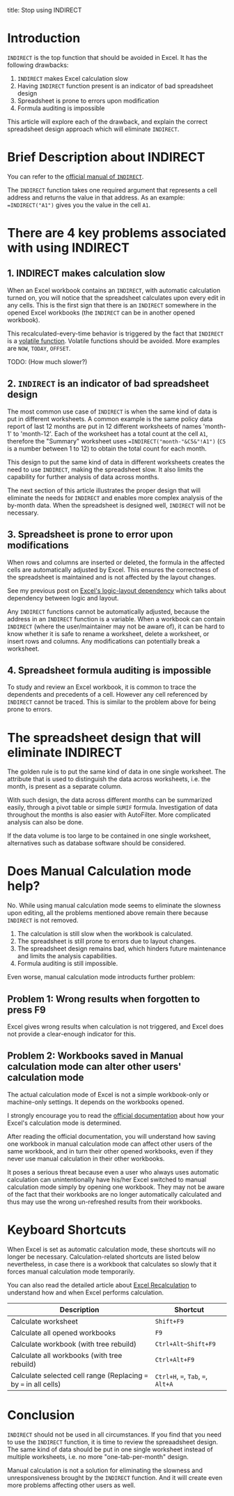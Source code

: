title: Stop using INDIRECT

# Introduction

`INDIRECT` is the top function that should be avoided in Excel. It has the following drawbacks:
1. `INDIRECT` makes Excel calculation slow
2. Having `INDIRECT` function present is an indicator of bad spreadsheet design
3. Spreadsheet is prone to errors upon modification
4. Formula auditing is impossible

This article will explore each of the drawback, and explain the correct spreadsheet design approach which will eliminate `INDIRECT`.

# Brief Description about INDIRECT

You can refer to the [official manual of `INDIRECT`](doc-indirect).

The `INDIRECT` function takes one required argument that represents a cell address and returns the value in that address. As an example: `=INDIRECT("A1")` gives you the value in the cell `A1`.

# There are 4 key problems associated with using INDIRECT

## 1. INDIRECT makes calculation slow

When an Excel workbook contains an `INDIRECT`, with automatic calculation turned on, you will notice that the spreadsheet calculates upon every edit in any cells. This is the first sign that there is an `INDIRECT` somewhere in the opened Excel workbooks (the `INDIRECT` can be in another opened workbook).

This recalculated-every-time behavior is triggered by the fact that `INDIRECT` is a [volatile function](doc-volatile-function). Volatile functions should be avoided. More examples are `NOW`, `TODAY`, `OFFSET`.

TODO: (How much slower?)

## 2. `INDIRECT` is an indicator of bad spreadsheet design

The most common use case of `INDIRECT` is when the same kind of data is put in different worksheets. A common example is the same policy data report of last 12 months are put in 12 different worksheets of names 'month-1' to 'month-12'. Each of the worksheet has a total count at the cell `A1`, therefore the "Summary" worksheet uses `=INDIRECT("month-"&C5&"!A1")` (`C5` is a number between 1 to 12) to obtain the total count for each month.

This design to put the same kind of data in different worksheets creates the need to use `INDIRECT`, making the spreadsheet slow. It also limits the capability for further analysis of data across months.

The next section of this article illustrates the proper design that will eliminate the needs for `INDIRECT` and enables more complex analysis of the by-month data.
When the spreadsheet is designed well, `INDIRECT` will not be necessary.

## 3. Spreadsheet is prone to error upon modifications

When rows and columns are inserted or deleted, the formula in the affected cells are automatically adjusted by Excel. This ensures the correctness of the spreadsheet is maintained and is not affected by the layout changes.

See my previous post on [Excel's logic-layout dependency](blog-logic-layout-dependency) which talks about dependency between logic and layout.

Any `INDIRECT` functions cannot be automatically adjusted, because the address in an `INDIRECT` function is a variable. When a workbook can contain `INDIRECT` (where the user/maintainer may not be aware of), it can be hard to know whether it is safe to rename a worksheet, delete a worksheet, or insert rows and columns. Any modifications can potentially break a worksheet.

## 4. Spreadsheet formula auditing is impossible

To study and review an Excel workbook, it is common to trace the dependents and precedents of a cell. However any cell referenced by `INDIRECT` cannot be traced.
This is similar to the problem above for being prone to errors.

# The spreadsheet design that will eliminate INDIRECT

The golden rule is to put the same kind of data in one single worksheet. The attribute that is used to distinguish the data across worksheets, i.e. the month, is present as a separate column.

With such design, the data across different months can be summarized easily, through a pivot table or simple `SUMIF` formula. Investigation of data throughout the months is also easier with AutoFilter. More complicated analysis can also be done.

If the data volume is too large to be contained in one single worksheet, alternatives such as database software should be considered.

# Does Manual Calculation mode help?

No. While using manual calculation mode seems to eliminate the slowness upon editing, all the problems mentioned above remain there because `INDIRECT` is not removed.

1. The calculation is still slow when the workbook is calculated.
2. The spreadsheet is still prone to errors due to layout changes.
3. The spreadsheet design remains bad, which hinders future maintenance and limits the analysis capabilities.
4. Formula auditing is still impossible.

Even worse, manual calculation mode introducts further problem:

## Problem 1: Wrong results when forgotten to press F9

Excel gives wrong results when calculation is not triggered, and Excel does not provide a clear-enough indicator for this.

## Problem 2: Workbooks saved in Manual calculation mode can alter other users' calculation mode

The actual calculation mode of Excel is not a simple workbook-only or machine-only settings. It depends on the workbooks opened.

I strongly encourage you to read the [official documentation](doc-calculation-mode) about how your Excel's calculation mode is determined.

After reading the official documentation, you will understand how saving one workbook in manual calculation mode can affect other users of the same workbook, and in turn their other opened workbooks, even if they never use manual calculation in their other workbooks.

It poses a serious threat because even a user who always uses automatic calculation can unintentionally have his/her Excel switched to manual calculation mode simply by opening one workbook. They may not be aware of the fact that their workbooks are no longer automatically calculated and thus may use the wrong un-refreshed results from their workbooks.

# Keyboard Shortcuts

When Excel is set as automatic calculation mode, these shortcuts will no longer be necessary. Calculation-related shortcuts are listed below nevertheless, in case there is a workbook that calculates so slowly that it forces manual calculation mode temporarily.

You can also read the detailed article about [Excel Recalculation](doc-excel-recalculation) to understand how and when Excel performs calculation.

| Description | Shortcut |
| --- | --- |
| Calculate worksheet | `Shift+F9` |
| Calculate all opened workbooks | `F9` |
| Calculate workbook (with tree rebuild) | `Ctrl+Alt~Shift+F9` |
| Calculate all workbooks (with tree rebuild) | `Ctrl+Alt+F9` |
| Calculate selected cell range (Replacing `=` by `=` in all cells) | `Ctrl+H`, `=`, `Tab`, `=`, `Alt+A` |

# Conclusion

`INDIRECT` should not be used in all circumstances. If you find that you need to use the `INDIRECT` function, it is time to review the spreaadsheet design. The same kind of data should be put in one single worksheet instead of multiple worksheets, i.e. no more "one-tab-per-month" design.

Manual calculation is not a solution for eliminating the slowness and unresponsiveness brought by the `INDIRECT` function. And it will create even more problems affecting other users as well.

[doc-indirect]: https://support.microsoft.com/en-us/office/indirect-function-474b3a3a-8a26-4f44-b491-92b6306fa261
[doc-volatile-function]: https://docs.microsoft.com/en-us/office/client-developer/excel/excel-recalculation#volatile-and-non-volatile-functions
[doc-calculation-mode]: https://docs.microsoft.com/en-us/office/troubleshoot/excel/current-mode-of-calculation
[doc-excel-recalculation]: https://docs.microsoft.com/en-us/office/client-developer/excel/excel-recalculation
[blog-logic-layout-dependency]: https://www.actuaries.tech/5-examples-of-logic-layout-dependency-in-excel/
